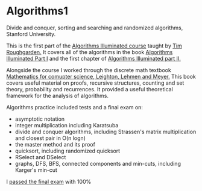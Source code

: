 # Algorithms1
Divide and conquer, sorting and searching and randomized algorithms, Stanford University.

This is the first part of the [Algorithms Illuminated course](https://www.coursera.org/learn/algorithms-divide-conquer) taught by [Tim Roughgarden.](https://www.coursera.org/instructor/~768) It covers all of the algorithms in the book [Algorithms Illuminated Part I](https://www.amazon.com/Algorithms-Illuminated-Part-1-Basics-ebook/dp/B075YQP38X) and the first chapter of [Algorithms Illuminated part II.](https://www.amazon.com/Algorithms-Illuminated-Part-Graph-Structures-ebook/dp/B07G6X2XMG)

Alongside the course I worked through the discrete math textbook [Mathematics for comupter science, Leighton, Lehmen and Meyer.](https://www.amazon.com/Mathematics-Computer-Science-Eric-Lehman/dp/1680921223/) This book covers useful material on proofs, recursive structures, counting and set theory, probability and recurrences. It provided a useful theoretical framework for the analysis of algorithms. 

Algorithms practice included tests and a final exam on:
 - asymptotic notation
 - integer multiplication including Karatsuba
 - divide and conquer algorithms, including Strassen's matrix multiplication and closest pair in O(n logn)
 - the master method and its proof
 - quicksort, including randomized quicksort
 - RSelect and DSelect
 - graphs, DFS, BFS, connected components and min-cuts, including Karger's min-cut
 
 I [passed the final exam](https://www.coursera.org/account/accomplishments/certificate/JANQNW95VUBH) with 100%
 
 
